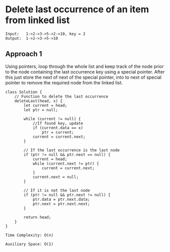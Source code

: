# Delete last occurrence of an item from linked list

```
Input:   1->2->3->5->2->10, key = 2
Output:  1->2->3->5->10
```

## Approach 1

Using pointers, loop through the whole list and keep track of the node prior to the node containing the last occurrence key using a special pointer. After this just store the next of next of the special pointer, into to next of special pointer to remove the required node from the linked list.

```
class Solution {
    // Function to delete the last occurrence
    deleteLast(head, x) {
        let current = head;
        let ptr = null;

        while (current != null) {
            //If found key, update
            if (current.data == x)
                ptr = current;
            current = current.next;
        }

        // If the last occurrence is the last node
        if (ptr != null && ptr.next == null) {
            current = head;
            while (current.next != ptr) {
                current = current.next;
            }
            current.next = null;
        }

        // If it is not the last node
        if (ptr != null && ptr.next != null) {
            ptr.data = ptr.next.data;
            ptr.next = ptr.next.next;
        }

        return head;
    }
}
```

```
Time Complexity: O(n)

Auxiliary Space: O(1)
```
